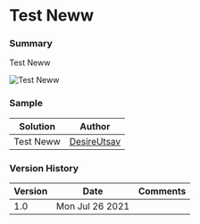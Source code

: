 
# Test Neww

### Summary
Test Neww

![Test Neww](https://github.com/DesireUtsav/sp-list-formatting/blob/main/View/Test-Neww/screenshot.png)
		
### Sample
| Solution | Author |
| ------ | ----------- |
| Test Neww   | [DesireUtsav](https://github.com/DesireUtsav) |

### Version History
| Version | Date | Comments |
| ------ | ----------- | ----|
| 1.0	 | Mon Jul 26 2021 |
		